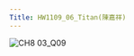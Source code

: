 ```yaml
---
Title: HW1109_06_Titan(陳嘉祥)
---
```


![CH8 03_Q09](https://github.com/user-attachments/assets/c8854e8b-4eea-41b8-a326-256d64cfa083)


